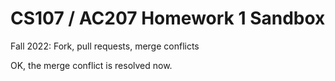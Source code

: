 # CS107 / AC207 Homework 1 Sandbox

Fall 2022: Fork, pull requests, merge conflicts

OK, the merge conflict is resolved now.
